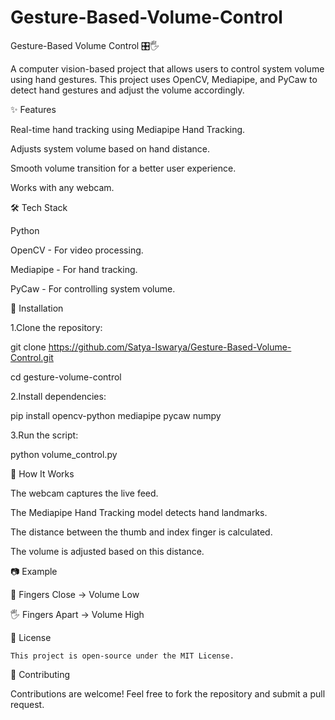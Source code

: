 # Gesture-Based-Volume-Control
Gesture-Based Volume Control 🎛️🖐️

A computer vision-based project that allows users to control system volume using hand gestures. This project uses OpenCV, Mediapipe, and PyCaw to detect hand gestures and adjust the volume accordingly.

✨ Features

Real-time hand tracking using Mediapipe Hand Tracking.

Adjusts system volume based on hand distance.

Smooth volume transition for a better user experience.

Works with any webcam.

🛠️ Tech Stack

Python

OpenCV - For video processing.

Mediapipe - For hand tracking.

PyCaw - For controlling system volume.

🔧 Installation

1.Clone the repository:

  git clone https://github.com/Satya-Iswarya/Gesture-Based-Volume-Control.git
  
  cd gesture-volume-control
  
2.Install dependencies:

  pip install opencv-python mediapipe pycaw numpy
  
3.Run the script:

  python volume_control.py  

📌 How It Works

   The webcam captures the live feed.
   
   The Mediapipe Hand Tracking model detects hand landmarks.
   
   The distance between the thumb and index finger is calculated.
   
   The volume is adjusted based on this distance.
   
📷 Example

🤏 Fingers Close → Volume Low

🖐️ Fingers Apart → Volume High

📜 License

    This project is open-source under the MIT License.

🤝 Contributing

   Contributions are welcome! Feel free to fork the repository and submit a pull request.

